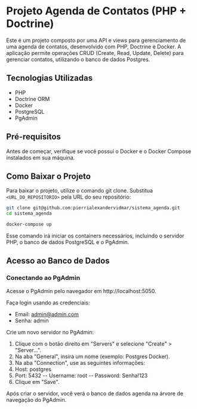# Projeto Agenda de Contatos (PHP + Doctrine)

Este é um projeto composto por uma API e views para gerenciamento de uma agenda de contatos, desenvolvido com PHP, Doctrine e Docker. 
A aplicação permite operações CRUD (Create, Read, Update, Delete) para gerenciar contatos, utilizando o banco de dados Postgres.

## Tecnologias Utilizadas

- PHP
- Doctrine ORM
- Docker
- PostgreSQL
- PgAdmin

## Pré-requisitos

Antes de começar, verifique se você possui o Docker e o Docker Compose instalados em sua máquina.

## Como Baixar o Projeto

Para baixar o projeto, utilize o comando git clone. Substitua `<URL_DO_REPOSITORIO>` pela URL do seu repositório:

```bash
git clone git@github.com:pierrialexandervidmar/sistema_agenda.git
cd sistema_agenda
```

```bash
docker-compose up
```

Esse comando irá iniciar os containers necessários, incluindo o servidor PHP, o banco de dados PostgreSQL e o PgAdmin.

## Acesso ao Banco de Dados

### Conectando ao PgAdmin

Acesse o PgAdmin pelo navegador em http://localhost:5050.

Faça login usando as credenciais:

- Email: admin@admin.com
- Senha: admin

Crie um novo servidor no PgAdmin:

1. Clique com o botão direito em "Servers" e selecione "Create" > "Server...".
2. Na aba "General", insira um nome (exemplo: Postgres Docker).
3. Na aba "Connection", use as seguintes informações:
4. Host: postgres
5. Port: 5432
  -- Username: root
  -- Password: Senha!123
4. Clique em "Save".

Após criar o servidor, você verá o banco de dados agenda na árvore de navegação do PgAdmin.